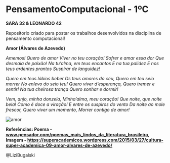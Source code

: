 # PensamentoComputacional - 1ºC
**SARA 32 & LEONARDO 42**

Repositorio criado para postar os trabalhos desenvolvidos na disciplina de pensamento computacional!

 **Amor (Álvares de Azevedo)**

_Amemos! Quero de amor
Viver no teu coração!
Sofrer e amar essa dor
Que desmaia de paixão!
Na tu’alma, em teus encantos
E na tua palidez
E nos teus ardentes prantos
Suspirar de languidez!_

_Quero em teus lábios beber
Os teus amores do céu,
Quero em teu seio morrer
No enlevo do seio teu!
Quero viver d’esperança,
Quero tremer e sentir!
Na tua cheirosa trança
Quero sonhar e dormir!_

_Vem, anjo, minha donzela,
Minha’alma, meu coração!
Que noite, que noite bela!
Como é doce a viração!
E entre os suspiros do vento
Da noite ao mole frescor,
Quero viver um momento,
Morrer contigo de amor!_

![amor](https://user-images.githubusercontent.com/106177847/182215180-6886bf43-7ce6-480e-9b8d-e975dfda521b.jpg)

**Referências: Poema - www.pensador.com/poemas_mais_lindos_da_literatura_brasileira, Imagem - https://superacademicos.wordpress.com/2015/03/27/cultura-super-academica-09-amor-alvares-de-azevedo/**

@LiziBugalski
